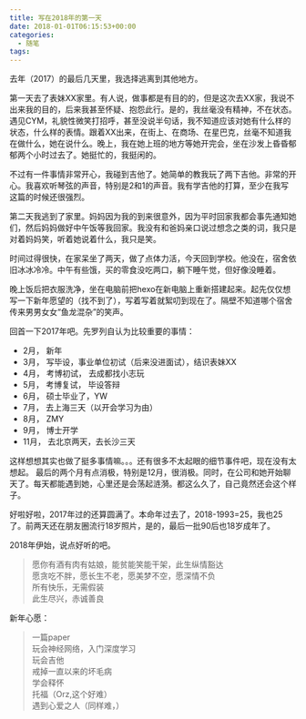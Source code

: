 ```yaml
---
title: 写在2018年的第一天
date: 2018-01-01T06:15:53+00:00
categories:
  - 随笔
tags:
---
```



去年（2017）的最后几天里，我选择逃离到其他地方。

<!--more-->

第一天去了表妹XX家里。有人说，做事都是有目的的，但是这次去XX家，我说不出来我的目的，后来我甚至怀疑、抱怨此行。是的，我丝毫没有精神，不在状态。遇见CYM，礼貌性微笑打招呼，甚至没说半句话，我不知道应该对她有什么样的状态，什么样的表情。跟着XX出来，在街上、在商场、在星巴克，丝毫不知道我在做什么，她在说什么。晚上，我在她上班的地方等她开完会，坐在沙发上昏昏郁郁两个小时过去了。她挺忙的，我挺闲的。

不过有一件事情非常开心，我碰到吉他了。她简单的教我玩了两下吉他。非常的开心。我喜欢听琴弦的声音，特别是2和1的声音。我有学吉他的打算，至少在我写这篇的时候还很强烈。

第二天我逃到了家里。妈妈因为我的到来很意外，因为平时回家我都会事先通知她们，然后妈妈做好中午饭等我回家。我没有和爸妈亲口说过想念之类的词，我只是对着妈妈笑，听着她说着什么，我只是笑。

时间过得很快，在家呆坐了两天，做了点体力活，今天回到学校。他没在，宿舍依旧冰冰冷冷。中午有些饿，买的零食没吃两口，躺下睡午觉，但好像没睡着。

晚上饭后把衣服洗净，坐在电脑前把hexo在新电脑上重新搭建起来。起先仅仅想写一下新年愿望的（找不到了），写着写着就絮叨到现在了。隔壁不知道哪个宿舍传来男男女女“鱼龙混杂”的笑声。

回首一下2017年吧。先罗列自认为比较重要的事情：
- 2月， 新年
- 3月， 写毕设，事业单位初试（后来没进面试），结识表妹XX
- 4月， 考博初试， 去成都找小志玩
- 5月， 考博复试， 毕设答辩
- 6月， 硕士毕业了，YW
- 7月， 去上海三天（以开会学习为由）
- 8月， ZMY
- 9月， 博士开学
- 11月， 去北京两天，去长沙三天

这样想想其实也做了挺多事情嘛。。。还有很多不太起眼的细节事件吧，现在没有太想起。
最后的两个月有点消极，特别是12月，很消极。同时，在公司和她开始聊天了。每天都能遇到她，心里还是会荡起涟漪。都这么久了，自己竟然还会这个样子。

好啦好啦，2017年过的还算圆满了。本命年过去了，2018-1993=25，我也25了。前两天还在朋友圈流行18岁照片，是的，最后一批90后也18岁成年了。

2018年伊始，说点好听的吧。

> 愿你有酒有肉有姑娘，能贫能笑能干架，此生纵情豁达  
> 愿贪吃不胖，愿长生不老，愿美梦不空，愿深情不负  
> 所有快乐，无需假装  
> 此生尽兴，赤诚善良  

新年心愿：

> 一篇paper  
    玩会神经网络，入门深度学习  
    玩会吉他  
    戒掉一直以来的坏毛病  
    学会释怀  
    托福（Orz,这个好难）  
    遇到心爱之人（同样难，）  
